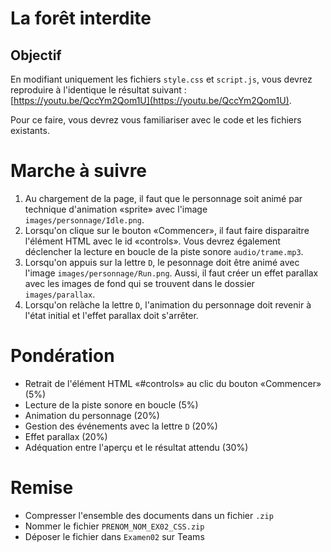 # La forêt interdite

## Objectif

En modifiant uniquement les fichiers `style.css` et `script.js`, vous devrez reproduire à l'identique le résultat suivant : [https://youtu.be/QccYm2Qom1U](https://youtu.be/QccYm2Qom1U).

Pour ce faire, vous devrez vous familiariser avec le code et les fichiers existants.

# Marche à suivre

1. Au chargement de la page, il faut que le personnage soit animé par technique d'animation «sprite» avec l'image `images/personnage/Idle.png`.
1. Lorsqu'on clique sur le bouton «Commencer», il faut faire disparaitre l'élément HTML avec le id «controls». Vous devrez également déclencher la lecture en boucle de la piste sonore `audio/trame.mp3`.
1. Lorsqu'on appuis sur la lettre `D`, le pesonnage doit être animé avec l'image `images/personnage/Run.png`. Aussi, il faut créer un effet parallax avec les images de fond qui se trouvent dans le dossier `images/parallax`.
1. Lorsqu'on relàche la lettre `D`, l'animation du personnage doit revenir à l'état initial et l'effet parallax doit s'arrêter.

# Pondération

* Retrait de l'élément HTML «#controls» au clic du bouton «Commencer» (5%)
* Lecture de la piste sonore en boucle (5%)
* Animation du personnage (20%)
* Gestion des événements avec la lettre `D` (20%)
* Effet parallax (20%)
* Adéquation entre l'aperçu et le résultat attendu (30%)

# Remise

* Compresser l'ensemble des documents dans un fichier `.zip`
* Nommer le fichier `PRENOM_NOM_EX02_CSS.zip`
* Déposer le fichier dans `Examen02` sur Teams
